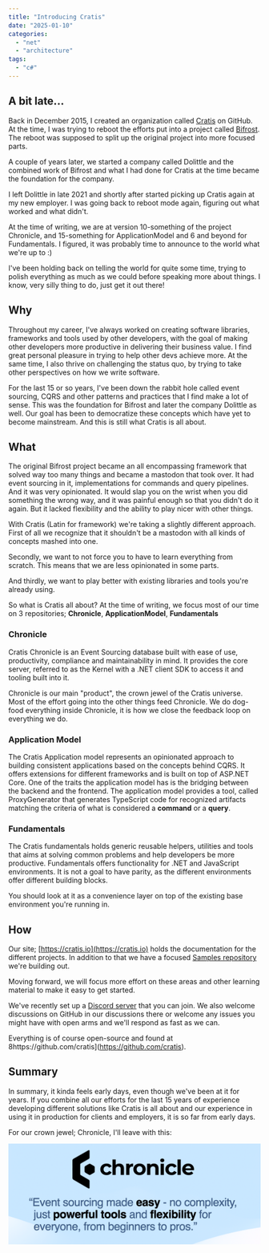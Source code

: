 ```yaml
---
title: "Introducing Cratis"
date: "2025-01-10"
categories: 
  - "net"
  - "architecture"
tags: 
  - "c#"
---
```


## A bit late...

Back in December 2015, I created an organization called [Cratis](https://github.com/cratis) on GitHub.
At the time, I was trying to reboot the efforts put into a project called [Bifrost](https://github.com/einari/bifrost).
The reboot was supposed to split up the original project into more focused parts.

A couple of years later, we started a company called Dolittle and the combined work of
Bifrost and what I had done for Cratis at the time became the foundation for the company.

I left Dolittle in late 2021 and shortly after started picking up Cratis again at my
new employer. I was going back to reboot mode again, figuring out what worked and what
didn't.

At the time of writing, we are at version 10-something of the project Chronicle, and 15-something
for ApplicationModel and 6 and beyond for Fundamentals. I figured, it was probably time to announce
to the world what we're up to :)

I've been holding back on telling the world for quite some time, trying to polish everything as much
as we could before speaking more about things. I know, very silly thing to do, just get it out there!

## Why

Throughout my career, I've always worked on creating software libraries, frameworks and tools
used by other developers, with the goal of making other developers more productive in delivering
their business value. I find great personal pleasure in trying to help other devs achieve more.
At the same time, I also thrive on challenging the status quo, by trying to take other perspectives
on how we write software.

For the last 15 or so years, I've been down the rabbit hole called event sourcing, CQRS and other
patterns and practices that I find make a lot of sense. This was the foundation for Bifrost and later
the company Dolittle as well. Our goal has been to democratize these concepts which have yet to become
mainstream. And this is still what Cratis is all about.

## What

The original Bifrost project became an all encompassing framework that solved way too many things and
became a mastodon that took over. It had event sourcing in it, implementations for commands and query pipelines.
And it was very opinionated. It would slap you on the wrist when you did something the wrong way, and
it was painful enough so that you didn't do it again. But it lacked flexibility and the ability to play
nicer with other things.

With Cratis (Latin for framework) we're taking a slightly different approach.
First of all we recognize that it shouldn't be a mastodon with all kinds of concepts mashed into one.

Secondly, we want to not force you to have to learn everything from scratch. This means that we
are less opinionated in some parts.

And thirdly, we want to play better with existing libraries and tools you're already using.

So what is Cratis all about? At the time of writing, we focus most of our time on 3 repositories;
**Chronicle**, **ApplicationModel**, **Fundamentals**

### Chronicle

Cratis Chronicle is an Event Sourcing database built with ease of use, productivity, compliance and maintainability in mind.
It provides the core server, referred to as the Kernel with a .NET client SDK to access it and tooling built into it.

Chronicle is our main "product", the crown jewel of the Cratis universe. Most of the effort going into the other things
feed Chronicle. We do dog-food everything inside Chronicle, it is how we close the feedback loop on everything we do.

### Application Model

The Cratis Application model represents an opinionated approach to building consistent applications based on the concepts behind CQRS.
It offers extensions for different frameworks and is built on top of ASP.NET Core. One of the traits the application model has
is the bridging between the backend and the frontend. The application model provides a tool, called ProxyGenerator that generates
TypeScript code for recognized artifacts matching the criteria of what is considered a **command** or a **query**.

### Fundamentals

The Cratis fundamentals holds generic reusable helpers, utilities and tools that aims at solving common problems and help developers
be more productive. Fundamentals offers functionality for .NET and JavaScript environments.
It is not a goal to have parity, as the different environments offer different building blocks.

You should look at it as a convenience layer on top of the existing base environment you're running in.

## How

Our site; [https://cratis.io](https://cratis.io) holds the documentation for the different projects.
In addition to that we have a focused [Samples repository](https://github.com/cratis/samples) we're building out.

Moving forward, we will focus more effort on these areas and other learning material to make it easy to get started.

We've recently set up a [Discord server](https://discord.gg/kt4AMpV8WV) that you can join. We also welcome discussions
on GitHub in our discussions there or welcome any issues you might have with open arms and we'll respond as fast as we
can.

Everything is of course open-source and found at 8https://github.com/cratis](https://github.com/cratis).

## Summary

In summary, it kinda feels early days, even though we've been at it for years. If you combine all our efforts for the
last 15 years of experience developing different solutions like Cratis is all about and our experience in using it in
production for clients and employers, it is so far from early days.

For our crown jewel; Chronicle, I'll leave with this:

![](images/hero.png)